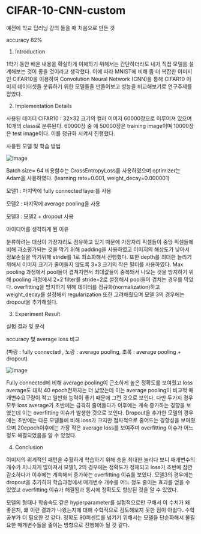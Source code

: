# CIFAR-10-CNN-custom
예전에 학교 딥러닝 강의 들을 때 처음으로 만든 것 

accuracy 82%


1. Introduction 

1학기 동안 배운 내용을 확실하게 이해하기 위해서는 간단하더라도 내가 직접 모델을 설계해보는 것이 좋을 것이라고 생각했다. 이에 따라 MNIST에 비해 좀 더 복잡한 이미지인 CIFAR10을 이용하여 Convolution Neural Network (CNN)을 통해 CIFAR10 이미지 데이터셋을 분류하기 위한 모델들을 만들어보고 성능을 비교해보기로 연구주제를 잡았다.


2. Implementation Details

사용된 데이터 
CIFAR10 : 32×32 크기의 컬러 이미지 60000장으로 이루어져 있으며 10개의 class로 분류된다. 60000장 중
에 50000장은 training image이며 10000장은 test image이다. 이를 정규화 시켜서 진행했다. 

사용된 모델 및 학습 방법

![image](https://user-images.githubusercontent.com/73826816/132704447-6843cea6-df14-4c82-816e-58cc42dbfd78.png)


Batch size= 64
비용함수는 CrossEntropyLoss를 사용하였으며 optimizer는 Adam을 사용하였다.
(learning rate=0.001, weight_decay=0.000001)

모델1 : 마지막에 fully connected layer를 사용

모델2 : 마지막에 average pooling을 사용

모델3 : 모델2 + dropout 사용


아이디어를 생각하게 된 이유

분류하려는 대상이 가장자리도 점유하고 있기 때문에 가장자리 픽셀들이 중앙 픽셀들에 비해 과소평가되는 것을 막기 위해 padding을 사용하였고 이미지의 해상도가 낮아서 정보손실을 막기위해 stride를 1로 최소화해서 진행했다. 또한 depth를 최대한 늘리기 위해서 이미지 크기가 줄어들지 않도록 3×3 크기의 작은 필터를 사용하였다. Max pooling 과정에서 pool들이 겹쳐지면서 최대값들이 중복돼서 나오는 것을 방지하기 위해 pooling 과정에서 2×2 filter를 stride=2로 설정해서 pool들이 겹치는 경우를 막았다. overfitting을 방지하기 위해 데이터를 정규화(normalization)하고 weight_decay를 설정해서 regularization 또한 고려해줬으며 모델 3의 경우에는 dropout을 추가해줬다.

3. Experiment Result

실험 결과 및 분석

accuracy 및 average loss 비교

(파랑 : fully connected , 노랑 : average pooling, 초록 : average pooling + dropout)

![image](https://user-images.githubusercontent.com/73826816/132704589-f6ee79db-d30d-4d07-a052-639a14d3b9bb.png)


Fully connected에 비해 average pooling이 근소하게 높은 정확도를 보여줬고 loss average도 대략 40 epoch전까지는 더 낮았는데 이는 average pooling이 비교적 매개변수요구량이 적고 일반화 능력이 좋기 때문에 그런 것으로 보인다. 다만 두가지 경우 모두 loss average가 초반에는 급격히 줄어들다가 이후에는 계속 증가하는 경향을 보였는데 이는 overfitting 이슈가 발생한 것으로 보인다. Dropout을 추가한 모델의 경우에는 초반에는 다른 모델들에 비해 loss가 크지만 점차적으로 줄어드는 경향성을 보여줬으며 20epoch이후에는 가장 작은 average loss를 보여주며 overfitting 이슈가 어느정도 해결되었음을 알 수 있었다.

4. Conclusion

이미지의 위계적인 패턴을 수월하게 학습하기 위해 층을 최대한 늘리다 보니 매개변수의 개수가 지나치게 많아져서 모델1, 2의 경우에는 정확도가 정체되고 loss가 초반에 잠깐 감소하다가 이후에는 계속해서 증가하는 overfitting 이슈를 보였다. 모델3의 경우에는 dropout을 추가하여 학습과정에서 매개변수 개수를 어느 정도 줄이는 효과를 얻을 수 있었고 overfitting 이슈가 해결됨과 동시에 정확도도 향상된 것을 알 수 있었다.

모델의 형태나 학습속도 같은 hyperparameter를 실험적으로만 구해서 이 수치가 왜 좋은지, 왜 이런 결과가 나왔는지에 대해 수학적으로 검토해보지 못한 점이 아쉽다. 수학 공부가 더 필요한 것 같다. 정확도 90퍼센트를 넘기기 위해서는 모델을 단순화해서 불필요한 매개변수들을 줄이는 방향으로 진행해야 될 것 같다.
